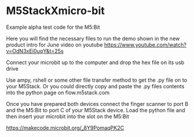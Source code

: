 # M5StackXmicro-bit
Example alpha test code for the M5:Bit

Here you will find the necessary files to run the demo shown
in the new product intro for June video on youtube
https://www.youtube.com/watch?v=OdN3xEi0uqY&t=25s

Connect your microbit up to the computer and drop the hex file on its usb drive

Use ampy, rshell or some other file transfer method to get the .py file on to your
M5Stack. Or you could directly copy and paste the .py files contents into the python
page on flow.m5stack.com

Once you have prepared both devices connect the finger scanner to port B and the M5:Bit
to port C of your M5Stack device. Load the python file and then insert your microbit
into the slot on the M5:Bit

https://makecode.microbit.org/_8Y9PomaqPK2C
